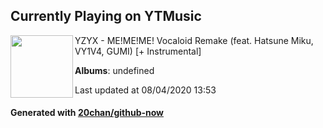 ## Currently Playing on YTMusic

[<img align="left" width="100" src="https://i.ytimg.com/vi/SiVRrPT95nY/sddefault.jpg?sqp=-oaymwEWCJADEOEBIAQqCghqEJQEGHgg6AJIWg&rs">](https://music.youtube.com/channel/UCwKDMXEb7BwQynxcNYgwqew)

YZYX - ME!ME!ME! Vocaloid Remake (feat. Hatsune Miku, VY1V4, GUMI) [+ Instrumental]

**Albums**: undefined

Last updated at 08/04/2020 13:53

#### Generated with [20chan/github-now](https://github.com/20chan/github-now)


<!--
**20chan/20chan** is a ✨ _special_ ✨ repository because its `README.md` (this file) appears on your GitHub profile.

Here are some ideas to get you started:

- 🔭 I’m currently working on ...
- 🌱 I’m currently learning ...
- 👯 I’m looking to collaborate on ...
- 🤔 I’m looking for help with ...
- 💬 Ask me about ...
- 📫 How to reach me: ...
- 😄 Pronouns: ...
- ⚡ Fun fact: ...
-->
